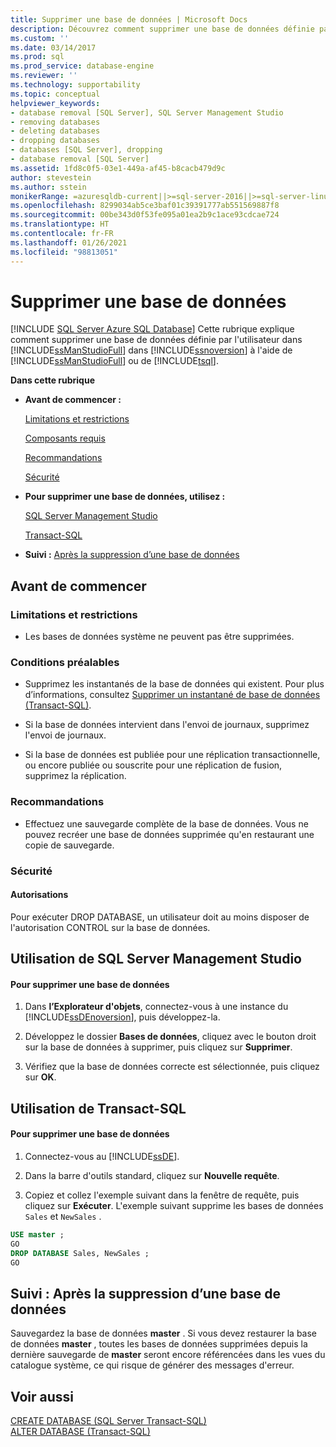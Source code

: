 ```yaml
---
title: Supprimer une base de données | Microsoft Docs
description: Découvrez comment supprimer une base de données définie par l’utilisateur dans SQL Server Management Studio dans SQL Server à l’aide de SQL Server Management Studio ou de Transact-SQL.
ms.custom: ''
ms.date: 03/14/2017
ms.prod: sql
ms.prod_service: database-engine
ms.reviewer: ''
ms.technology: supportability
ms.topic: conceptual
helpviewer_keywords:
- database removal [SQL Server], SQL Server Management Studio
- removing databases
- deleting databases
- dropping databases
- databases [SQL Server], dropping
- database removal [SQL Server]
ms.assetid: 1fd8c0f5-03e1-449a-af45-b8cacb479d9c
author: stevestein
ms.author: sstein
monikerRange: =azuresqldb-current||>=sql-server-2016||>=sql-server-linux-2017||=azuresqldb-mi-current
ms.openlocfilehash: 8299034ab5ce3baf01c39391777ab551569887f8
ms.sourcegitcommit: 00be343d0f53fe095a01ea2b9c1ace93cdcae724
ms.translationtype: HT
ms.contentlocale: fr-FR
ms.lasthandoff: 01/26/2021
ms.locfileid: "98813051"
---
```

# <a name="delete-a-database"></a>Supprimer une base de données
[!INCLUDE [SQL Server Azure SQL Database](../../includes/applies-to-version/sql-asdb.md)]
  Cette rubrique explique comment supprimer une base de données définie par l'utilisateur dans [!INCLUDE[ssManStudioFull](../../includes/ssmanstudiofull-md.md)] dans [!INCLUDE[ssnoversion](../../includes/ssnoversion-md.md)] à l'aide de [!INCLUDE[ssManStudioFull](../../includes/ssmanstudiofull-md.md)] ou de [!INCLUDE[tsql](../../includes/tsql-md.md)].  
  
 **Dans cette rubrique**  
  
-   **Avant de commencer :**  
  
     [Limitations et restrictions](#Restrictions)  
  
     [Composants requis](#Prerequisites)  
  
     [Recommandations](#Recommendations)  
  
     [Sécurité](#Security)  
  
-   **Pour supprimer une base de données, utilisez :**  
  
     [SQL Server Management Studio](#SSMSProcedure)  
  
     [Transact-SQL](#TsqlProcedure)  
  
-   **Suivi :**  [Après la suppression d’une base de données](#FollowUp)  
  
##  <a name="before-you-begin"></a><a name="BeforeYouBegin"></a> Avant de commencer  
  
###  <a name="limitations-and-restrictions"></a><a name="Restrictions"></a> Limitations et restrictions  
  
-   Les bases de données système ne peuvent pas être supprimées.  
  
###  <a name="prerequisites"></a><a name="Prerequisites"></a> Conditions préalables  
  
-   Supprimez les instantanés de la base de données qui existent. Pour plus d’informations, consultez [Supprimer un instantané de base de données &#40;Transact-SQL&#41;](../../relational-databases/databases/drop-a-database-snapshot-transact-sql.md).  
  
-   Si la base de données intervient dans l'envoi de journaux, supprimez l'envoi de journaux.  
  
-   Si la base de données est publiée pour une réplication transactionnelle, ou encore publiée ou souscrite pour une réplication de fusion, supprimez la réplication.  
  
###  <a name="recommendations"></a><a name="Recommendations"></a> Recommandations  
  
-   Effectuez une sauvegarde complète de la base de données. Vous ne pouvez recréer une base de données supprimée qu'en restaurant une copie de sauvegarde.  
  
###  <a name="security"></a><a name="Security"></a> Sécurité  
  
####  <a name="permissions"></a><a name="Permissions"></a> Autorisations  
 Pour exécuter DROP DATABASE, un utilisateur doit au moins disposer de l'autorisation CONTROL sur la base de données.  
  
##  <a name="using-sql-server-management-studio"></a><a name="SSMSProcedure"></a> Utilisation de SQL Server Management Studio  
  
#### <a name="to-delete-a-database"></a>Pour supprimer une base de données  
  
1.  Dans **l’Explorateur d'objets**, connectez-vous à une instance du [!INCLUDE[ssDEnoversion](../../includes/ssdenoversion-md.md)], puis développez-la.  
  
2.  Développez le dossier **Bases de données**, cliquez avec le bouton droit sur la base de données à supprimer, puis cliquez sur **Supprimer**.  
  
3.  Vérifiez que la base de données correcte est sélectionnée, puis cliquez sur **OK**.  
  
##  <a name="using-transact-sql"></a><a name="TsqlProcedure"></a> Utilisation de Transact-SQL  
  
#### <a name="to-delete-a-database"></a>Pour supprimer une base de données  
  
1.  Connectez-vous au [!INCLUDE[ssDE](../../includes/ssde-md.md)].  
  
2.  Dans la barre d'outils standard, cliquez sur **Nouvelle requête**.  
  
3.  Copiez et collez l'exemple suivant dans la fenêtre de requête, puis cliquez sur **Exécuter**. L'exemple suivant supprime les bases de données `Sales` et `NewSales` .  
  
```sql  
USE master ;  
GO  
DROP DATABASE Sales, NewSales ;  
GO  
```  
  
##  <a name="follow-up-after-deleting-a-database"></a><a name="FollowUp"></a> Suivi : Après la suppression d’une base de données  
 Sauvegardez la base de données **master** . Si vous devez restaurer la base de données **master** , toutes les bases de données supprimées depuis la dernière sauvegarde de **master** seront encore référencées dans les vues du catalogue système, ce qui risque de générer des messages d'erreur.  
  
## <a name="see-also"></a>Voir aussi  
 [CREATE DATABASE &#40;SQL Server Transact-SQL&#41;](../../t-sql/statements/create-database-transact-sql.md)   
 [ALTER DATABASE &#40;Transact-SQL&#41;](../../t-sql/statements/alter-database-transact-sql.md)  
  

